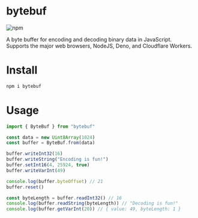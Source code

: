 # bytebuf
![npm](https://img.shields.io/npm/v/bytebuf)

A byte buffer for encoding and decoding binary data in JavaScript. Supports the major web browsers, NodeJS, Deno, and Cloudflare Workers.

# Install

```sh
npm i bytebuf
```

# Usage

```js
import { ByteBuf } from "bytebuf"

const data = new Uint8Array(1024)
const buffer = ByteBuf.from(data)

buffer.writeInt32(16)
buffer.writeString("Encoding is fun!")
buffer.setInt16(4, 25924, true)
buffer.writeVarInt(49)

console.log(buffer.byteOffset) // 21
buffer.reset()

const byteLength = buffer.readInt32() // 16
console.log(buffer.readString(byteLength)) // "Decoding is fun!"
console.log(buffer.getVarInt(20)) // { value: 49, byteLength: 1 }
```
